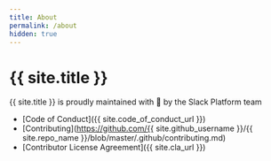 ```yaml
---
title: About
permalink: /about
hidden: true
---
```

# {{ site.title }}

{{ site.title }} is proudly maintained with :sparkling_heart: by the Slack Platform team

  * [Code of Conduct]({{ site.code_of_conduct_url }})
  * [Contributing](https://github.com/{{ site.github_username }}/{{ site.repo_name }}/blob/master/.github/contributing.md)
  * [Contributor License Agreement]({{ site.cla_url }})
